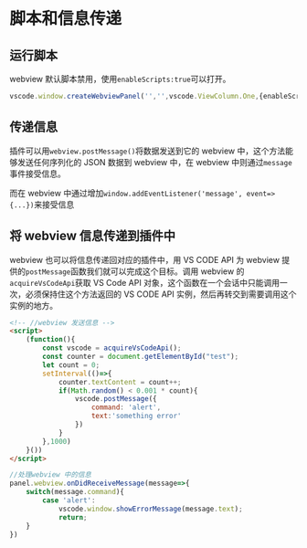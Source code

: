 # 脚本和信息传递

## 运行脚本

webview 默认脚本禁用，使用`enableScripts:true`可以打开。

```ts
vscode.window.createWebviewPanel('','',vscode.ViewColumn.One,{enableScripts:true})
```

## 传递信息

插件可以用`webview.postMessage()`将数据发送到它的 webview 中，这个方法能够发送任何序列化的 JSON 数据到 webview 中，在 webview 中则通过`message`事件接受信息。

而在 webview 中通过增加`window.addEventListener('message', event=>{...})`来接受信息

## 将 webview 信息传递到插件中

webview 也可以将信息传递回对应的插件中，用 VS CODE API 为  webview 提供的`postMessage`函数我们就可以完成这个目标。调用 webview 的`acquireVsCodeApi`获取 VS Code API 对象，这个函数在一个会话中只能调用一次，必须保持住这个方法返回的 VS CODE API 实例，然后再转交到需要调用这个实例的地方。

```html
<!-- //webview 发送信息 -->
<script>
    (function(){
        const vscode = acquireVsCodeApi();
        const counter = document.getElementById("test");
        let count = 0;
        setInterval(()=>{
            counter.textContent = count++;
            if(Math.random() < 0.001 * count){
                vscode.postMessage({
                    command: 'alert',
                    text:'something error'
                })
            }
        },1000)
    }())
</script>
```

```ts
//处理webview 中的信息
panel.webview.onDidReceiveMessage(message=>{
    switch(message.command){
        case 'alert':
            vscode.window.showErrorMessage(message.text);
            return;
    }
})
```